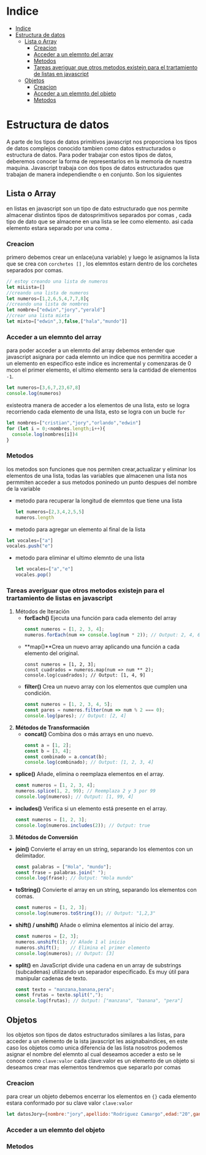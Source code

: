 # Indice
- [Indice](#indice)
- [Estructura de datos](#estructura-de-datos)
  - [Lista o Array](#lista-o-array)
    - [Creacion](#creacion)
    - [Acceder a un elemnto del array](#acceder-a-un-elemnto-del-array)
    - [Metodos](#metodos)
    - [Tareas averiguar que otros metodos existejn para el trartamiento de listas en javascript](#tareas-averiguar-que-otros-metodos-existejn-para-el-trartamiento-de-listas-en-javascript)
  - [Objetos](#objetos)
    - [Creacion](#creacion-1)
    - [Acceder a un elemnto del objeto](#acceder-a-un-elemnto-del-objeto)
    - [Metodos](#metodos-1)
# Estructura de datos
A parte de los tipos de datos primitivos javascript nos proporciona los tipos de datos complejos conocido tambien como datos estructurados o estructura de datos.
Para poder trabajar con estos tipos de datos, deberemos conocer la forma de representarlos en la memoria de nuestra maquina.
Javascript trabaja con dos tipos de datos estructurados que trabajan de manera independiendte o en conjunto.
Son los siguientes
## Lista o Array
en listas en javascript son un tipo de dato  estructurado que nos permite almacenar distintos tipos de datosprimitivos separados por comas , cada tipo de dato que se almacene en una lista se lee como elemento.
asi cada elemento estara separado por una coma .
### Creacion
primero debemos crear un enlace(una variable) y luego le asignamos la lista que se crea con `corchetes []` , los elemntos estarn dentro de los corchetes separados por comas.
```js
// estoy creando una lista de numeros
let miLista=[]
//creando una lista de numeros
let numeros=[1,2,6,5,4,7,7,8]ç
//creando una lista de nombres
let nombre=["edwin","jory","yerald"]
//crear una lista mixta
let mixto=["edwin",3,false,["hala","mundo"]]
```
### Acceder a un elemnto del array
para poder acceder a un elemnto del array debemos entender que javascript asignara por cada elemnto un indice que nos permitira acceder a un elemento en especifico este indice es incremental y comenzaras de 0 mcon el primer elemento, el ultimo elemento sera la cantidad de elementos `-1`.
```js
let numeros=[3,6,7,23,67,8]
console.log(numeros)
```  
existeotra manera de acceder a los elementos de una lista, esto se logra recorriendo cada elemento de una llsta, esto se logra con un bucle `for`
```js
let nombres=["cristian","jory","orlando","edwin"]
for (let i = 0;<nombres.length;i++){
  console.log(nombres[i])4
}
```
### Metodos
los metodos son funciones que nos permiten crear,actualizar y eliminar los elementos de una lista, todas las variables que almacenen una lista nos permmiten acceder a sus metodos poninedo un punto despues del nombre de la variable
- metodo para recuperar la longitud de elemntos que tiene una lista
  ```js
  let numeros=[2,3,4,2,5,5]
  numeros.length
  ```
-  metodo para agregar un elemento al final de la lista 
  ```js
  let vocales=["a"]
  vocales.push("e")
  ```
- metodo para eliminar el ultimo elemnto de una lista
  ```js
  let vocales=["a","e"]
  vocales.pop()
  ``` 
### Tareas averiguar que otros metodos existejn para el trartamiento de listas en javascript 
1. Métodos de Iteración
   - **forEach()** Ejecuta una función para cada elemento del array
     ```js
     const numeros = [1, 2, 3, 4];
     numeros.forEach(num => console.log(num * 2)); // Output: 2, 4, 6, 8
     ```
   - **map()**Crea un nuevo array aplicando una función a cada elemento del original.
      ```JS
      const numeros = [1, 2, 3];
      const cuadrados = numeros.map(num => num ** 2);
     console.log(cuadrados); // Output: [1, 4, 9]
      ```
   - **filter()** Crea un nuevo array con los elementos que cumplen una condición.
     ```js
     const numeros = [1, 2, 3, 4, 5];
     const pares = numeros.filter(num => num % 2 === 0);
     console.log(pares); // Output: [2, 4]
     ```
2. **Métodos de Transformación** 
   - **concat()** Combina dos o más arrays en uno nuevo.
     ```js
     const a = [1, 2];
     const b = [3, 4];
     const combinado = a.concat(b);
     console.log(combinado); // Output: [1, 2, 3, 4]
     ```
  - **splice()** Añade, elimina o reemplaza elementos en el array.
     ```js
     const numeros = [1, 2, 3, 4];
     numeros.splice(1, 2, 99); // Reemplaza 2 y 3 por 99
     console.log(numeros); // Output: [1, 99, 4]
     ```
  - **includes()** Verifica si un elemento está presente en el array.
     ```js
     const numeros = [1, 2, 3];
     console.log(numeros.includes(2)); // Output: true
     ```
3. **Métodos de Conversión**
  - **join()** Convierte el array en un string, separando los elementos con un delimitador.
    ```js
    const palabras = ["Hola", "mundo"];
    const frase = palabras.join(" ");
    console.log(frase); // Output: "Hola mundo"
    ```
  - **toString()** Convierte el array en un string, separando los elementos con comas.
    ```js
    const numeros = [1, 2, 3];
    console.log(numeros.toString()); // Output: "1,2,3"
    ```
  - **shift() / unshift()** Añade o elimina elementos al inicio del array.
    ```js 
    const numeros = [2, 3];
    numeros.unshift(1); // Añade 1 al inicio
    numeros.shift();    // Elimina el primer elemento
    console.log(numeros); // Output: [3]
    ```
  - **split()** en JavaScript divide una cadena en un array de substrings (subcadenas) utilizando un separador especificado. Es muy útil para manipular cadenas de texto.
    ```js
    const texto = "manzana,banana,pera";
    const frutas = texto.split(",");
    console.log(frutas); // Output: ["manzana", "banana", "pera"]
    ```

## Objetos
los objetos son tipos de datos estructurados similares a las listas, para acceder a un elemento de la ista javascript les asignabaindices, en este caso los objetos como unica diferencia de las lista nosotros podemos asignar el nombre del elemnto al cual deseamos acceder  a esto se le conoce como `clave:valor`
cada clave:valor es un elemento de un objeto si deseamos crear mas elementos tendremos que separarlo por comas
### Creacion
para crear un objeto debemos encerrar los elementos en `{}` cada elemento estara conformado por su clave valor `clave:valor` 
```js
let datosJory={nombre:"jory",apellido:"Rodriguez Camargo",edad:"20",ganado:["el primo","los chamos"],direccion:{tipoCalle:"pasaje",nombreCalle:"querobamba",numeroVivienda:222,numeroCuarto:5}}
```

### Acceder a un elemnto del objeto
### Metodos